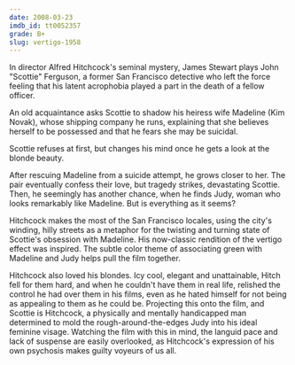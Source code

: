 ```yaml
---
date: 2008-03-23
imdb_id: tt0052357
grade: B+
slug: vertigo-1958
---
```


In director Alfred Hitchcock's seminal mystery, James Stewart plays John "Scottie" Ferguson, a former San Francisco detective who left the force feeling that his latent acrophobia played a part in the death of a fellow officer.

An old acquaintance asks Scottie to shadow his heiress wife Madeline (Kim Novak), whose shipping company he runs, explaining that she believes herself to be possessed and that he fears she may be suicidal.

Scottie refuses at first, but changes his mind once he gets a look at the blonde beauty.

After rescuing Madeline from a suicide attempt, he grows closer to her. The pair eventually confess their love, but tragedy strikes, devastating Scottie. Then, he seemingly has another chance, when he finds Judy, woman who looks remarkably like Madeline. But is everything as it seems?

Hitchcock makes the most of the San Francisco locales, using the city's winding, hilly streets as a metaphor for the twisting and turning state of Scottie's obsession with Madeline. His now-classic rendition of the vertigo effect was inspired. The subtle color theme of associating green with Madeline and Judy helps pull the film together.

Hitchcock also loved his blondes. Icy cool, elegant and unattainable, Hitch fell for them hard, and when he couldn't have them in real life, relished the control he had over them in his films, even as he hated himself for not being as appealing to them as he could be. Projecting this onto the film, and Scottie is Hitchcock, a physically and mentally handicapped man determined to mold the rough-around-the-edges Judy into his ideal feminine visage. Watching the film with this in mind, the languid pace and lack of suspense are easily overlooked, as Hitchcock's expression of his own psychosis makes guilty voyeurs of us all.
